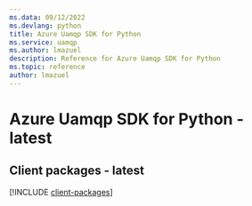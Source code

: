 ```yaml
---
ms.data: 09/12/2022
ms.devlang: python
title: Azure Uamqp SDK for Python
ms.service: uamqp
ms.author: lmazuel
description: Reference for Azure Uamqp SDK for Python
ms.topic: reference
author: lmazuel
---
```

# Azure Uamqp SDK for Python - latest

## Client packages - latest
[!INCLUDE [client-packages](uamqp-client-index.md)]